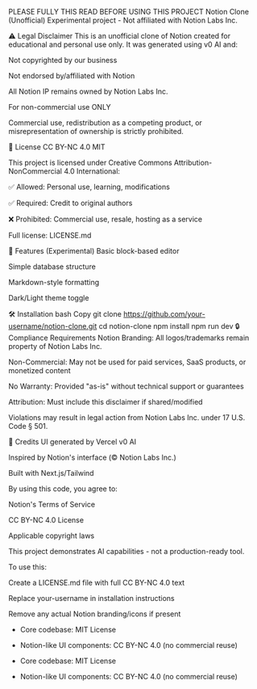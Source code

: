 PLEASE FULLY THIS READ BEFORE USING THIS PROJECT
Notion Clone (Unofficial)
Experimental project - Not affiliated with Notion Labs Inc.

⚠️ Legal Disclaimer
This is an unofficial clone of Notion created for educational and personal use only. It was generated using v0 AI and:

Not copyrighted by our business

Not endorsed by/affiliated with Notion

All Notion IP remains owned by Notion Labs Inc.

For non-commercial use ONLY

Commercial use, redistribution as a competing product, or misrepresentation of ownership is strictly prohibited.

📜 License
CC BY-NC 4.0
MIT

This project is licensed under Creative Commons Attribution-NonCommercial 4.0 International:

✅ Allowed: Personal use, learning, modifications

✅ Required: Credit to original authors

❌ Prohibited: Commercial use, resale, hosting as a service

Full license: LICENSE.md

🚧 Features (Experimental)
Basic block-based editor

Simple database structure

Markdown-style formatting

Dark/Light theme toggle

🛠️ Installation
bash
Copy
git clone https://github.com/your-username/notion-clone.git
cd notion-clone
npm install
npm run dev
🔒 Compliance Requirements
Notion Branding: All logos/trademarks remain property of Notion Labs Inc.

Non-Commercial: May not be used for paid services, SaaS products, or monetized content

No Warranty: Provided "as-is" without technical support or guarantees

Attribution: Must include this disclaimer if shared/modified

Violations may result in legal action from Notion Labs Inc. under 17 U.S. Code § 501.

📝 Credits
UI generated by Vercel v0 AI

Inspired by Notion's interface (© Notion Labs Inc.)

Built with Next.js/Tailwind

By using this code, you agree to:

Notion's Terms of Service

CC BY-NC 4.0 License

Applicable copyright laws

This project demonstrates AI capabilities - not a production-ready tool.

To use this:

Create a LICENSE.md file with full CC BY-NC 4.0 text

Replace your-username in installation instructions

Remove any actual Notion branding/icons if present
- Core codebase: MIT License  
- Notion-like UI components: CC BY-NC 4.0 (no commercial reuse)

- Core codebase: MIT License  
- Notion-like UI components: CC BY-NC 4.0 (no commercial reuse)  
